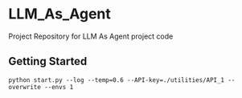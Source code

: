 # LLM_As_Agent
Project Repository for LLM As Agent project code

## Getting Started
```shell
python start.py --log --temp=0.6 --API-key=./utilities/API_1 --overwrite --envs 1
```